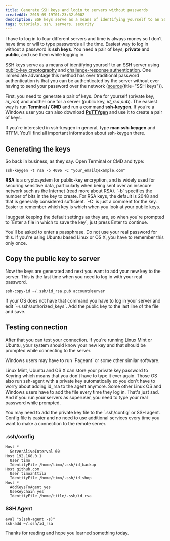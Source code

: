 ```yaml
---
title: Generate SSH keys and login to servers without passwords
createdAt: 2015-09-19T01:23:32.000Z
description: SSH keys serve as a means of identifying yourself to an SSH server using public-key cryptography and challenge-response authentication.
tags: tutorials, ssh, servers, security
---
```


I have to log in to four different servers and time is always money so I don’t have time or will to type passwords all the time. Easiest way to log in without a password is **ssh keys**. You need a pair of keys, **private** and **public**, and use them while logging in.

SSH keys serve as a means of identifying yourself to an SSH server using [public-key cryptography](https://en.wikipedia.org/wiki/Public-key_cryptography) and [challenge-response authentication](https://en.wikipedia.org/wiki/Challenge-response_authentication). One immediate advantage this method has over traditional password authentication is that you can be authenticated by the server without ever having to send your password over the network ([source](https://wiki.archlinux.org/index.php/SSH_keys){title="SSH keys"}).

First, you need to generate a pair of keys. One for yourself (private key, *id_rsa*) and another one for a server (public key, *id_rsa.pub*). The easiest way is run **Terminal / CMD** and run a command **ssh-keygen**. If you’re a Windows user you can also download **[PuTTYgen](http://www.chiark.greenend.org.uk/~sgtatham/putty/download.html)** and use it to create a pair of keys.

If you're interested in ssh-keygen in general, type **man ssh-keygen** and RTFM. You'll find all important information about ssh-keygen there.

## Generating the keys

So back in business, as they say. Open Terminal or CMD and type:

```SSH
ssh-keygen -t rsa -b 4096 -C "your_email@example.com"
```

**RSA** is a cryptosystem for public-key encryption, and is widely used for securing sensitive data, particularly when being sent over an insecure network such as the Internet (read more about RSA). ´-b´ specifies the number of bits in the key to create. For RSA keys, the default is 2048 and that is generally considered sufficient. ´-C´ is just a comment for the key. Easier to remember which key is which when you look at your public keys.

I suggest keeping the default settings as they are, so when you're prompted to ´Enter a file in which to save the key´, just press Enter to continue.

You'll be asked to enter a passphrase. Do not use your real password for this. If you're using Ubuntu based Linux or OS X, you have to remember this only once.

## Copy the public key to server

Now the keys are generated and next you want to add your new key to the server. This is the last time when you need to log in with your real password.

```Shell
ssh-copy-id ~/.ssh/id_rsa.pub account@server
```

If your OS does not have that command you have to log in your server and edit ´~/.ssh/authorized_keys´. Add the public key to the last line of the file and save.

## Testing connection

After that you can test your connection. If you're running Linux Mint or Ubuntu, your system should know your new key and that should be prompted while connecting to the server.

Windows users may have to run ´Pageant´ or some other similar software.

Linux Mint, Ubuntu and OS X can store your private key password to Keyring which means that you don't have to type it ever again. Those OS also run ssh-agent with a private key automatically so you don't have to worry about adding id_rsa to the agent anymore. Some other Linux OS and Windows users have to add the file every time they log in. That's just sad. And if you run your servers as superuser, you need to type your real password while prompted.

You may need to add the private key file to the ´.ssh/config´ or SSH agent. Config file is easier and no need to use additional services every time you want to make a connection to the remote server.

### .ssh/config

```SSH
Host *
  ServerAliveInterval 60
Host 192.168.0.1
  User timo
  IdentityFile /home/timo/.ssh/id_backup
Host github.com
  User timoanttila
  IdentityFile /home/timo/.ssh/id_shop
Host *
  AddKeysToAgent yes
  UseKeychain yes
  IdentityFile /home/title/.ssh/id_rsa
```

### SSH Agent

```Shell
eval "$(ssh-agent -s)"
ssh-add ~/.ssh/id_rsa
```

Thanks for reading and hope you learned something today.